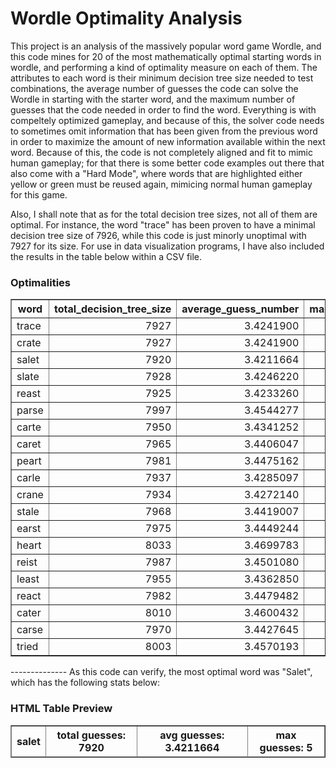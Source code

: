 # Wordle Optimality Analysis

This project is an analysis of the massively popular word game Wordle, and this code mines for 20 of the most mathematically optimal starting words in wordle, and performing a kind of optimality measure on each of them. The attributes to each word is their minimum decision tree size needed to test combinations, the average number of guesses the code can solve the Wordle in starting with the starter word, and the maximum number of guesses that the code needed in order to find the word. Everything is with compeltely optimized gameplay, and because of this, the solver code needs to sometimes omit information that has been given from the previous word in order to maximize the amount of new information available within the next word. Because of this, the code is not completely aligned and fit to mimic human gameplay; for that there is some better code examples out there that also come with a "Hard Mode", where words that are highlighted either yellow or green must be reused again, mimicing normal human gameplay for this game. 

Also, I shall note that as for the total decision tree sizes, not all of them are optimal. For instance, the word "trace" has been proven to have a minimal decision tree size of 7926, while this code is just minorly unoptimal with 7927 for its size. For use in data visualization programs, I have also included the results in the table below within a CSV file.

<div class="row"><div class="col-md-12"><div class="panel panel-success"><div class="panel-heading "><h3 class="panel-title">Optimalities</h3></div>
<table border=1 class="table table-striped table-bordered table-hover table-condensed">
<thead><tr><th title="Field #1">word</th>
<th title="Field #2">total_decision_tree_size</th>
<th title="Field #3">average_guess_number</th>
<th title="Field #4">maximum_guesses</th>
</tr></thead>
<tbody><tr><td>trace</td>
<td align="right">7927</td>
<td align="right">3.4241900</td>
<td align="right">5</td>
</tr>
<tr><td>crate</td>
<td align="right">7927</td>
<td align="right">3.4241900</td>
<td align="right">5</td>
</tr>
<tr><td>salet</td>
<td align="right">7920</td>
<td align="right">3.4211664</td>
<td align="right">5</td>
</tr>
<tr><td>slate</td>
<td align="right">7928</td>
<td align="right">3.4246220</td>
<td align="right">6</td>
</tr>
<tr><td>reast</td>
<td align="right">7925</td>
<td align="right">3.4233260</td>
<td align="right">5</td>
</tr>
<tr><td>parse</td>
<td align="right">7997</td>
<td align="right">3.4544277</td>
<td align="right">6</td>
</tr>
<tr><td>carte</td>
<td align="right">7950</td>
<td align="right">3.4341252</td>
<td align="right">6</td>
</tr>
<tr><td>caret</td>
<td align="right">7965</td>
<td align="right">3.4406047</td>
<td align="right">5</td>
</tr>
<tr><td>peart</td>
<td align="right">7981</td>
<td align="right">3.4475162</td>
<td align="right">6</td>
</tr>
<tr><td>carle</td>
<td align="right">7937</td>
<td align="right">3.4285097</td>
<td align="right">6</td>
</tr>
<tr><td>crane</td>
<td align="right">7934</td>
<td align="right">3.4272140</td>
<td align="right">6</td>
</tr>
<tr><td>stale</td>
<td align="right">7968</td>
<td align="right">3.4419007</td>
<td align="right">6</td>
</tr>
<tr><td>earst</td>
<td align="right">7975</td>
<td align="right">3.4449244</td>
<td align="right">6</td>
</tr>
<tr><td>heart</td>
<td align="right">8033</td>
<td align="right">3.4699783</td>
<td align="right">6</td>
</tr>
<tr><td>reist</td>
<td align="right">7987</td>
<td align="right">3.4501080</td>
<td align="right">6</td>
</tr>
<tr><td>least</td>
<td align="right">7955</td>
<td align="right">3.4362850</td>
<td align="right">6</td>
</tr>
<tr><td>react</td>
<td align="right">7982</td>
<td align="right">3.4479482</td>
<td align="right">5</td>
</tr>
<tr><td>cater</td>
<td align="right">8010</td>
<td align="right">3.4600432</td>
<td align="right">5</td>
</tr>
<tr><td>carse</td>
<td align="right">7970</td>
<td align="right">3.4427645</td>
<td align="right">6</td>
</tr>
<tr><td>tried</td>
<td align="right">8003</td>
<td align="right">3.4570193</td>
<td align="right">5</td>
</tr>
</tbody></table>
</div></div></div>
--------------
As this code can verify, the most optimal word was "Salet", which has the following stats below:
<div class="row"><div class="col-md-12"><div class="panel panel-success"><div class="panel-heading "><h3 class="panel-title">HTML Table Preview</h3></div>
<table border=1 class="table table-striped table-bordered table-hover table-condensed">
<thead><tr><th title="Field #1">salet</th>
<th title="Field #2">total guesses: 7920</th>
<th title="Field #3">avg guesses: 3.4211664</th>
<th title="Field #4">max guesses: 5</th>
</tr></thead>
<tbody></tbody></table>
</div></div></div>

